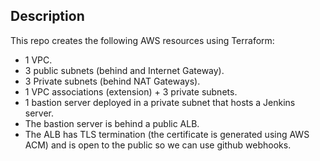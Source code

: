 ## Description
This repo creates the following AWS resources using Terraform:
- 1 VPC.
- 3 public subnets (behind and Internet Gateway).
- 3 Private subnets (behind NAT Gateways).
- 1 VPC associations (extension) + 3 private subnets.
- 1 bastion server deployed in a private subnet that hosts a Jenkins server.
- The bastion server is behind a public ALB.
- The ALB has TLS termination (the certificate is generated using AWS ACM) and is open to the public so we can use github webhooks.

